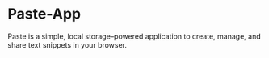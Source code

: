 # Paste-App
Paste is a simple, local storage–powered application to create, manage, and share text snippets in your browser. 
